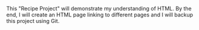 This "Recipe Project" will demonstrate my understanding of HTML.
By the end, I will create an HTML page linking to different pages
and I will backup this project using Git.